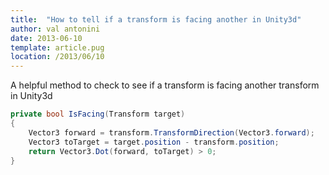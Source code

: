 ```yaml
---
title:  "How to tell if a transform is facing another in Unity3d"
author: val antonini
date: 2013-06-10
template: article.pug
location: /2013/06/10
---
```



A helpful method to check to see if a transform is facing another transform in Unity3d


```cs
private bool IsFacing(Transform target)
{
    Vector3 forward = transform.TransformDirection(Vector3.forward);
    Vector3 toTarget = target.position - transform.position;
    return Vector3.Dot(forward, toTarget) > 0;
}
```